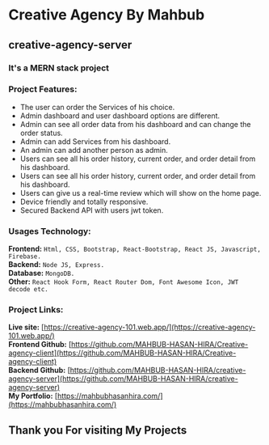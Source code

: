 # Creative Agency By Mahbub


## creative-agency-server


### It's a MERN stack project


### Project Features:
   * The user can order the Services of his choice.
   * Admin dashboard and user dashboard options are different.
   * Admin can see all order data from his dashboard and can change the order status.
   * Admin can add Services from his dashboard.
   * An admin can add another person as admin.
   * Users can see all his order history, current order, and order detail from his dashboard.
   * Users can see all his order history, current order, and order detail from his dashboard.
   * Users can give us a real-time review which will show on the home page.
   * Device friendly and totally responsive.
   * Secured Backend API with users jwt token.



### Usages Technology:
**Frontend:** `Html, CSS, Bootstrap, React-Bootstrap, React JS, Javascript, Firebase.`<br/>
**Backend:** `Node JS, Express.`<br/>
**Database:** `MongoDB.`<br/>
**Other:** `React Hook Form, React Router Dom, Font Awesome Icon, JWT decode etc.`<br/>




### Project Links:
**Live site:** [https://creative-agency-101.web.app/](https://creative-agency-101.web.app/)<br/>
**Frontend Github:** [https://github.com/MAHBUB-HASAN-HIRA/Creative-agency-client](https://github.com/MAHBUB-HASAN-HIRA/Creative-agency-client)<br/>
**Backend Github:**  [https://github.com/MAHBUB-HASAN-HIRA/creative-agency-server](https://github.com/MAHBUB-HASAN-HIRA/creative-agency-server)<br/>
**My Portfolio:** [https://mahbubhasanhira.com/](https://mahbubhasanhira.com/)<br/>

## Thank you For visiting My Projects
